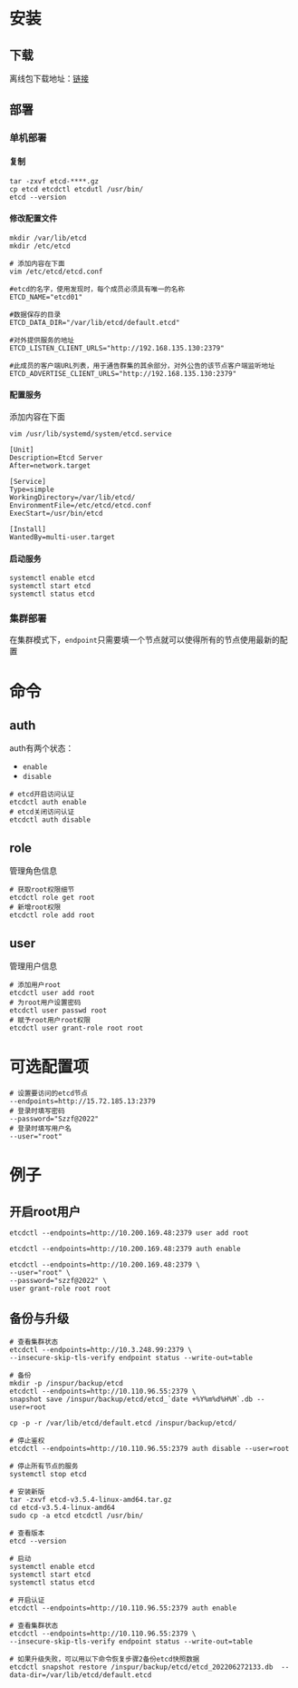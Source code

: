 # 安装

## 下载

离线包下载地址：[链接](https://github.com/etcd-io/etcd/tags)

## 部署

### 单机部署

#### 复制
```shell
tar -zxvf etcd-****.gz
cp etcd etcdctl etcdutl /usr/bin/
etcd --version
```

#### 修改配置文件
```shell
mkdir /var/lib/etcd
mkdir /etc/etcd
```

```shell
# 添加内容在下面
vim /etc/etcd/etcd.conf
```

```shell
#etcd的名字，使用发现时，每个成员必须具有唯一的名称
ETCD_NAME="etcd01"

#数据保存的目录
ETCD_DATA_DIR="/var/lib/etcd/default.etcd"

#对外提供服务的地址
ETCD_LISTEN_CLIENT_URLS="http://192.168.135.130:2379"

#此成员的客户端URL列表，用于通告群集的其余部分，对外公告的该节点客户端监听地址
ETCD_ADVERTISE_CLIENT_URLS="http://192.168.135.130:2379"
```
#### 配置服务

添加内容在下面
```shell
vim /usr/lib/systemd/system/etcd.service
```

```server
[Unit]
Description=Etcd Server
After=network.target

[Service]
Type=simple
WorkingDirectory=/var/lib/etcd/
EnvironmentFile=/etc/etcd/etcd.conf
ExecStart=/usr/bin/etcd

[Install]
WantedBy=multi-user.target
```
#### 启动服务
```shell
systemctl enable etcd
systemctl start etcd
systemctl status etcd
```
### 集群部署

在集群模式下，`endpoint`只需要填一个节点就可以使得所有的节点使用最新的配置

# 命令

## auth

auth有两个状态：

-   `enable`
-   `disable`

```shell
# etcd开启访问认证
etcdctl auth enable
# etcd关闭访问认证
etcdctl auth disable
```
## role
管理角色信息
```shell
# 获取root权限细节
etcdctl role get root
# 新增root权限
etcdctl role add root
```
## user

管理用户信息
```shell
# 添加用户root
etcdctl user add root 
# 为root用户设置密码
etcdctl user passwd root 
# 赋予root用户root权限
etcdctl user grant-role root root
```
# 可选配置项
```shell
# 设置要访问的etcd节点
--endpoints=http://15.72.185.13:2379
# 登录时填写密码
--password="Szzf@2022"   
# 登录时填写用户名
--user="root" 
```
# 例子

## 开启root用户
```shell
etcdctl --endpoints=http://10.200.169.48:2379 user add root

etcdctl --endpoints=http://10.200.169.48:2379 auth enable

etcdctl --endpoints=http://10.200.169.48:2379 \
--user="root" \
--password="szzf@2022" \
user grant-role root root
```
## 备份与升级
```shell
# 查看集群状态
etcdctl --endpoints=http://10.3.248.99:2379 \
--insecure-skip-tls-verify endpoint status --write-out=table

# 备份
mkdir -p /inspur/backup/etcd
etcdctl --endpoints=http://10.110.96.55:2379 \
snapshot save /inspur/backup/etcd/etcd_`date +%Y%m%d%H%M`.db --user=root

cp -p -r /var/lib/etcd/default.etcd /inspur/backup/etcd/

# 停止鉴权
etcdctl --endpoints=http://10.110.96.55:2379 auth disable --user=root

# 停止所有节点的服务
systemctl stop etcd

# 安装新版
tar -zxvf etcd-v3.5.4-linux-amd64.tar.gz
cd etcd-v3.5.4-linux-amd64
sudo cp -a etcd etcdctl /usr/bin/

# 查看版本
etcd --version

# 启动
systemctl enable etcd
systemctl start etcd
systemctl status etcd

# 开启认证
etcdctl --endpoints=http://10.110.96.55:2379 auth enable

# 查看集群状态
etcdctl --endpoints=http://10.110.96.55:2379 \
--insecure-skip-tls-verify endpoint status --write-out=table

# 如果升级失败，可以用以下命令恢复步骤2备份etcd快照数据
etcdctl snapshot restore /inspur/backup/etcd/etcd_202206272133.db  --data-dir=/var/lib/etcd/default.etcd
```